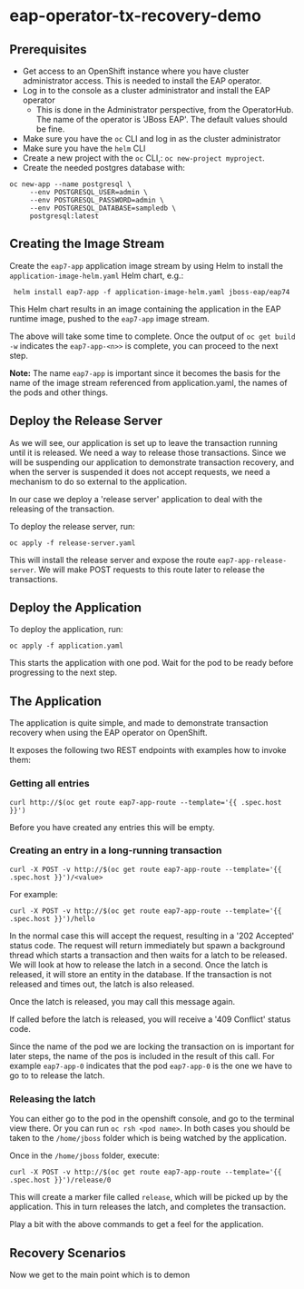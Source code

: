 # eap-operator-tx-recovery-demo


## Prerequisites
* Get access to an OpenShift instance where you have cluster administrator access. This is needed to install the EAP operator.
* Log in to the console as a cluster administrator and install the EAP operator
  * This is done in the Administrator perspective, from the OperatorHub. The name of the operator is 'JBoss EAP'. The default values should be fine.
* Make sure you have the `oc` CLI and log in as the cluster administrator
* Make sure you have the `helm` CLI
* Create a new project with the `oc` CLI,: `oc new-project myproject`.
* Create the needed postgres database with:
```shell
oc new-app --name postgresql \
     --env POSTGRESQL_USER=admin \
     --env POSTGRESQL_PASSWORD=admin \
     --env POSTGRESQL_DATABASE=sampledb \
     postgresql:latest
```

## Creating the Image Stream

Create the `eap7-app` application image stream by using Helm to install the `application-image-helm.yaml` Helm chart, e.g.:
```shell
 helm install eap7-app -f application-image-helm.yaml jboss-eap/eap74
```
This Helm chart results in an image containing the application in the EAP runtime image, pushed to the `eap7-app` image stream.

The above will take some time to complete. Once the output of `oc get build -w` indicates the `eap7-app-<n>>` is complete, you can proceed to the next step.

**Note:** The name `eap7-app` is important since it becomes the basis for the name of the image stream referenced from application.yaml, the names of the pods and other things. 

## Deploy the Release Server

As we will see, our application is set up to leave the transaction running until it is released. We need a way to release those transactions. Since we will be suspending our application to demonstrate transaction recovery, and when the server is suspended it does not accept requests, we need a mechanism to do so external to the application.

In our case we deploy a 'release server' application to deal with the releasing of the transaction.

To deploy the release server, run:
```shell
oc apply -f release-server.yaml
```
This will install the release server and expose the route `eap7-app-release-server`. We will make POST requests to this route later to release the transactions.



## Deploy the Application

To deploy the application, run:
```shell
oc apply -f application.yaml
```
This starts the application with one pod. Wait for the pod to be ready before progressing to the next step.


## The Application
The application is quite simple, and made to demonstrate transaction recovery when using the EAP operator on OpenShift.

It exposes the following two REST endpoints with examples how to invoke them:

### Getting all entries
```shell
curl http://$(oc get route eap7-app-route --template='{{ .spec.host }}')
```
Before you have created any entries this will be empty.

### Creating an entry in a long-running transaction
```shell
curl -X POST -v http://$(oc get route eap7-app-route --template='{{ .spec.host }}')/<value>
```
For example:
```shell
curl -X POST -v http://$(oc get route eap7-app-route --template='{{ .spec.host }}')/hello
```

In the normal case this will accept the request, resulting in a '202 Accepted' status code. The request will return immediately but spawn a background thread which starts a transaction and then waits for a latch to be released. We will look at how to release the latch in a second. Once the latch is released, it will store an entity in the database. If the transaction is not released and times out, the latch is also released.

Once the latch is released, you may call this message again. 

If called before the latch is released, you will receive a '409 Conflict' status code.

Since the name of the pod we are locking the transaction on is important for later steps, the name of the pos is included in the result of this call. For example `eap7-app-0` indicates that the pod `eap7-app-0` is the one we have to go to to release the latch.

### Releasing the latch
You can either go to the pod in the openshift console, and go to the terminal view there. Or you can run `oc rsh <pod name>`. In both cases you should be taken to the `/home/jboss` folder which is being watched by the application.

Once in the `/home/jboss` folder, execute:

```shell
curl -X POST -v http://$(oc get route eap7-app-route --template='{{ .spec.host }}')/release/0
```
This will create a marker file called `release`, which will be picked up by the application. This in turn releases the latch, and completes the transaction.

Play a bit with the above commands to get a feel for the application. 

## Recovery Scenarios
Now we get to the main point which is to demon


